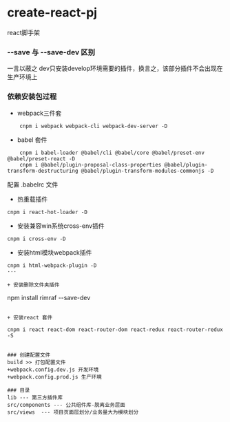 # create-react-pj
react脚手架

### --save 与 --save-dev 区别
一言以蔽之 dev只安装develop环境需要的插件，换言之，该部分插件不会出现在生产环境上

### 依赖安装包过程
+ webpack三件套
```
    cnpm i webpack webpack-cli webpack-dev-server -D
```

+ babel 套件
```
    cnpm i babel-loader @babel/cli @babel/core @babel/preset-env @babel/preset-react -D
    cnpm i @babel/plugin-proposal-class-properties @babel/plugin-transform-destructuring @babel/plugin-transform-modules-commonjs -D
```  
配置 .babelrc 文件

+ 热重载插件
```
cnpm i react-hot-loader -D
```

+ 安装兼容win系统cross-env插件
```
cnpm i cross-env -D
```

+ 安装html模块webpack插件
```
cnpm i html-webpack-plugin -D
···
 
+ 安装删除文件夹插件
```
npm install rimraf --save-dev
``` 

+ 安装react 套件
```
    cnpm i react react-dom react-router-dom react-redux react-router-redux -S
```

### 创建配置文件
build >> 打包配置文件
+webpack.config.dev.js 开发环境
+webpack.config.prod.js 生产环境

### 目录
lib --- 第三方插件库
src/components --- 公共组件库-脱离业务层面
src/views  --- 项目页面层划分/业务量大为模块划分









